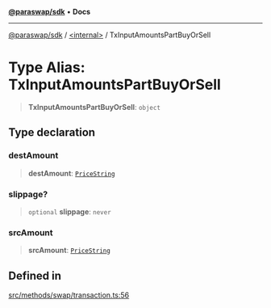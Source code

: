 [**@paraswap/sdk**](../../README.md) • **Docs**

***

[@paraswap/sdk](../../globals.md) / [\<internal\>](../README.md) / TxInputAmountsPartBuyOrSell

# Type Alias: TxInputAmountsPartBuyOrSell

> **TxInputAmountsPartBuyOrSell**: `object`

## Type declaration

### destAmount

> **destAmount**: [`PriceString`](../../type-aliases/PriceString.md)

### slippage?

> `optional` **slippage**: `never`

### srcAmount

> **srcAmount**: [`PriceString`](../../type-aliases/PriceString.md)

## Defined in

[src/methods/swap/transaction.ts:56](https://github.com/paraswap/paraswap-sdk/blob/master/src/methods/swap/transaction.ts#L56)
